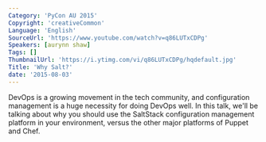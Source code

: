 ```yaml
---
Category: 'PyCon AU 2015'
Copyright: 'creativeCommon'
Language: 'English'
SourceUrl: 'https://www.youtube.com/watch?v=q86LUTxCDPg'
Speakers: [aurynn shaw]
Tags: []
ThumbnailUrl: 'https://i.ytimg.com/vi/q86LUTxCDPg/hqdefault.jpg'
Title: 'Why Salt?'
date: '2015-08-03'
---
```

DevOps is a growing movement in the tech community, and configuration management is a huge necessity for doing DevOps well.
In this talk, we'll be talking about why you should use the SaltStack configuration management platform in your environment, versus the other major platforms of Puppet and Chef.
